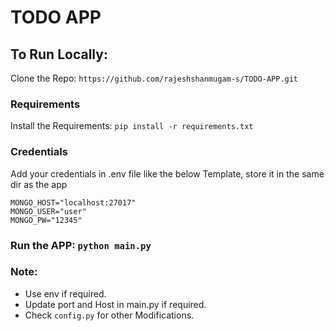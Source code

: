 # TODO APP

## To Run Locally: 

Clone the Repo: `https://github.com/rajeshshanmugam-s/TODO-APP.git`


### Requirements

Install the Requirements: `pip install -r requirements.txt`

### Credentials

Add your credentials in .env file like the below Template, store it in the same dir as the app
```.env
MONGO_HOST="localhost:27017"
MONGO_USER="user"
MONGO_PW="12345"
```

### Run the APP: `python main.py` 

### Note: 
- Use env if required. 
- Update port and Host in main.py if required. 
- Check `config.py` for other Modifications. 
